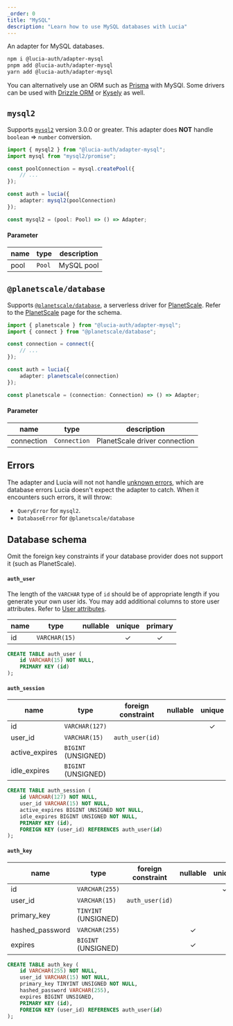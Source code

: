 ```yaml
---
_order: 0
title: "MySQL"
description: "Learn how to use MySQL databases with Lucia"
---
```


An adapter for MySQL databases.

```bash
npm i @lucia-auth/adapter-mysql
pnpm add @lucia-auth/adapter-mysql
yarn add @lucia-auth/adapter-mysql
```

You can alternatively use an ORM such as [Prisma](/adapters/prisma) with MySQl. Some drivers can be used with [Drizzle ORM](/adapters/drizzle) or [Kysely](/adapters/kysely) as well.

## `mysql2`

Supports [`mysql2`](https://www.npmjs.com/package/mysql2) version 3.0.0 or greater. This adapter does **NOT** handle `boolean` => `number` conversion.

```ts
import { mysql2 } from "@lucia-auth/adapter-mysql";
import mysql from "mysql2/promise";

const poolConnection = mysql.createPool({
	// ...
});

const auth = lucia({
	adapter: mysql2(poolConnection)
});
```

```ts
const mysql2 = (pool: Pool) => () => Adapter;
```

#### Parameter

| name | type   | description |
| ---- | ------ | ----------- |
| pool | `Pool` | MySQL pool  |

## `@planetscale/database`

Supports [`@planetscale/database`](https://github.com/planetscale/database-js), a serverless driver for [PlanetScale](https://planetscale.com). Refer to the [PlanetScale](/adapters/planetscale) page for the schema.

```ts
import { planetscale } from "@lucia-auth/adapter-mysql";
import { connect } from "@planetscale/database";

const connection = connect({
	// ...
});

const auth = lucia({
	adapter: planetscale(connection)
});
```

```ts
const planetscale = (connection: Connection) => () => Adapter;
```

#### Parameter

| name       | type         | description                   |
| ---------- | ------------ | ----------------------------- |
| connection | `Connection` | PlanetScale driver connection |

## Errors

The adapter and Lucia will not not handle [unknown errors](/basics/error-handling#known-errors), which are database errors Lucia doesn't expect the adapter to catch. When it encounters such errors, it will throw:

- `QueryError` for `mysql2`.
- `DatabaseError` for `@planetscale/database`

## Database schema

Omit the foreign key constraints if your database provider does not support it (such as PlanetScale).

#### `auth_user`

The length of the `VARCHAR` type of `id` should be of appropriate length if you generate your own user ids. You may add additional columns to store user attributes. Refer to [User attributes](/basics/user-attributes).

| name | type          | nullable | unique | primary |
| ---- | ------------- | :------: | :----: | :-----: |
| id   | `VARCHAR(15)` |          |   ✓    |    ✓    |

```sql
CREATE TABLE auth_user (
    id VARCHAR(15) NOT NULL,
    PRIMARY KEY (id)
);
```

#### `auth_session`

| name           | type                | foreign constraint | nullable | unique | identity |
| -------------- | ------------------- | ------------------ | :------: | :----: | :------: |
| id             | `VARCHAR(127)`      |                    |          |   ✓    |    ✓     |
| user_id        | `VARCHAR(15)`       | `auth_user(id)`    |          |        |          |
| active_expires | `BIGINT` (UNSIGNED) |                    |          |        |          |
| idle_expires   | `BIGINT` (UNSIGNED) |                    |          |        |          |

```sql
CREATE TABLE auth_session (
    id VARCHAR(127) NOT NULL,
    user_id VARCHAR(15) NOT NULL,
    active_expires BIGINT UNSIGNED NOT NULL,
    idle_expires BIGINT UNSIGNED NOT NULL,
    PRIMARY KEY (id),
    FOREIGN KEY (user_id) REFERENCES auth_user(id)
);
```

#### `auth_key`

| name            | type                 | foreign constraint | nullable | unique | identity |
| --------------- | -------------------- | ------------------ | :------: | :----: | :------: |
| id              | `VARCHAR(255)`       |                    |          |   ✓    |    ✓     |
| user_id         | `VARCHAR(15)`        | `auth_user(id)`    |          |        |          |
| primary_key     | `TINYINT` (UNSIGNED) |                    |          |        |          |
| hashed_password | `VARCHAR(255)`       |                    |    ✓     |        |          |
| expires         | `BIGINT` (UNSIGNED)  |                    |    ✓     |        |          |

```sql
CREATE TABLE auth_key (
    id VARCHAR(255) NOT NULL,
    user_id VARCHAR(15) NOT NULL,
    primary_key TINYINT UNSIGNED NOT NULL,
    hashed_password VARCHAR(255),
    expires BIGINT UNSIGNED,
    PRIMARY KEY (id),
    FOREIGN KEY (user_id) REFERENCES auth_user(id)
);
```
